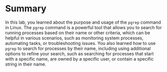 # Summary

In this lab, you learned about the purpose and usage of the `pgrep` command in Linux. The `pgrep` command is a powerful tool that allows you to search for running processes based on their name or other criteria, which can be helpful in various scenarios, such as monitoring system processes, automating tasks, or troubleshooting issues. You also learned how to use `pgrep` to search for processes by their name, including using additional options to refine your search, such as searching for processes that start with a specific name, are owned by a specific user, or contain a specific string in their name.
